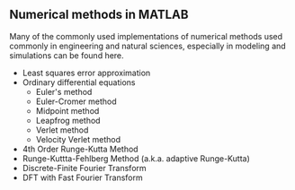 ## Numerical methods in MATLAB

Many of the commonly used implementations of numerical methods used commonly in engineering and natural sciences, especially in modeling and simulations can be found here.

* Least squares error approximation
* Ordinary differential equations
    - Euler's method
    - Euler-Cromer method
    - Midpoint method
    - Leapfrog method
    - Verlet method
    - Velocity Verlet method
* 4th Order Runge-Kutta Method
* Runge-Kuttta-Fehlberg Method (a.k.a. adaptive Runge-Kutta)
* Discrete-Finite Fourier Transform
* DFT with Fast Fourier Transform

